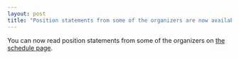 ```yaml
---
layout: post
title: "Position statements from some of the organizers are now available!"
---
```


You can now read position statements from some of the organizers on <a href="../../../docs/history/2023/schedule">the schedule page</a>.



